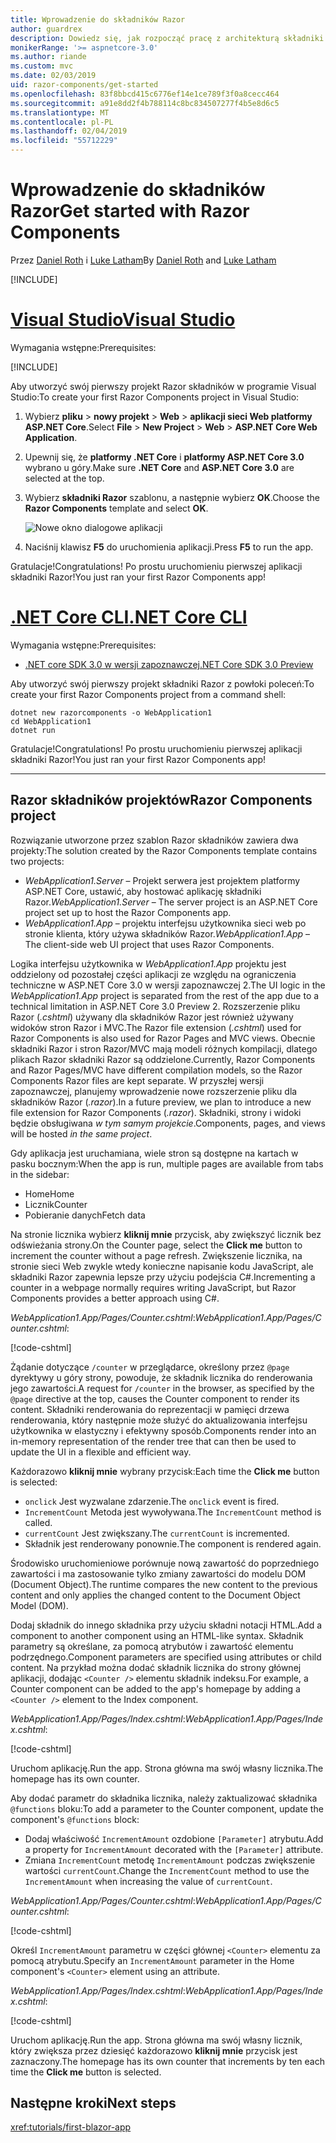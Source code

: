 ```yaml
---
title: Wprowadzenie do składników Razor
author: guardrex
description: Dowiedz się, jak rozpocząć pracę z architekturą składniki Razor.
monikerRange: '>= aspnetcore-3.0'
ms.author: riande
ms.custom: mvc
ms.date: 02/03/2019
uid: razor-components/get-started
ms.openlocfilehash: 83f8bbcd415c6776ef14e1ce789f3f0a8cecc464
ms.sourcegitcommit: a91e8dd2f4b788114c8bc834507277f4b5e8d6c5
ms.translationtype: MT
ms.contentlocale: pl-PL
ms.lasthandoff: 02/04/2019
ms.locfileid: "55712229"
---
```

# <a name="get-started-with-razor-components"></a><span data-ttu-id="322c5-103">Wprowadzenie do składników Razor</span><span class="sxs-lookup"><span data-stu-id="322c5-103">Get started with Razor Components</span></span>

<span data-ttu-id="322c5-104">Przez [Daniel Roth](https://github.com/danroth27) i [Luke Latham](https://github.com/guardrex)</span><span class="sxs-lookup"><span data-stu-id="322c5-104">By [Daniel Roth](https://github.com/danroth27) and [Luke Latham](https://github.com/guardrex)</span></span>

[!INCLUDE[](~/includes/razor-components-preview-notice.md)]

# <a name="visual-studiotabvisual-studio"></a>[<span data-ttu-id="322c5-105">Visual Studio</span><span class="sxs-lookup"><span data-stu-id="322c5-105">Visual Studio</span></span>](#tab/visual-studio)

<span data-ttu-id="322c5-106">Wymagania wstępne:</span><span class="sxs-lookup"><span data-stu-id="322c5-106">Prerequisites:</span></span>

[!INCLUDE[](~/includes/net-core-prereqs-vs-3.0.md)]

<span data-ttu-id="322c5-107">Aby utworzyć swój pierwszy projekt Razor składników w programie Visual Studio:</span><span class="sxs-lookup"><span data-stu-id="322c5-107">To create your first Razor Components project in Visual Studio:</span></span>

1. <span data-ttu-id="322c5-108">Wybierz **pliku** > **nowy projekt** > **Web** > **aplikacji sieci Web platformy ASP.NET Core**.</span><span class="sxs-lookup"><span data-stu-id="322c5-108">Select **File** > **New Project** > **Web** > **ASP.NET Core Web Application**.</span></span>
1. <span data-ttu-id="322c5-109">Upewnij się, że **platformy .NET Core** i **platformy ASP.NET Core 3.0** wybrano u góry.</span><span class="sxs-lookup"><span data-stu-id="322c5-109">Make sure **.NET Core** and **ASP.NET Core 3.0** are selected at the top.</span></span>
1. <span data-ttu-id="322c5-110">Wybierz **składniki Razor** szablonu, a następnie wybierz **OK**.</span><span class="sxs-lookup"><span data-stu-id="322c5-110">Choose the **Razor Components** template and select **OK**.</span></span>

   ![Nowe okno dialogowe aplikacji](https://msdnshared.blob.core.windows.net/media/2019/01/razor-components-template.png)

1. <span data-ttu-id="322c5-112">Naciśnij klawisz **F5** do uruchomienia aplikacji.</span><span class="sxs-lookup"><span data-stu-id="322c5-112">Press **F5** to run the app.</span></span>

<span data-ttu-id="322c5-113">Gratulacje!</span><span class="sxs-lookup"><span data-stu-id="322c5-113">Congratulations!</span></span> <span data-ttu-id="322c5-114">Po prostu uruchomieniu pierwszej aplikacji składniki Razor!</span><span class="sxs-lookup"><span data-stu-id="322c5-114">You just ran your first Razor Components app!</span></span>

<!--

# [Visual Studio Code](#tab/visual-studio-code)

Prerequisites:

[!INCLUDE[](~/includes/net-core-prereqs-vsc-3.0.md)]

To create your first Razor Components project in Visual Studio Code:

1. Execute the following command from a command shell:

   ```console
   dotnet new razorcomponents -o WebApplication1
   ```

1. Open the *WebApplication1* folder in Visual Studio Code.

1. Add a *.vscode* folder.

1. Add a *tasks.json* file to the *.vscode* folder with the following content:

   [!code-json[](get-started/samples_snapshot/3.x/tasks.json)]

1. Add a *launch.json* file to the *.vscode* folder with the following content:

   [!code-json[](get-started/samples_snapshot/3.x/launch.json)]

1. Execute the app using the Visual Studio Code debugger.

1. In a browser, navigate to `https://localhost:5001`.

Congrats! You just ran your first Razor Components app!

# [Visual Studio for Mac](#tab/visual-studio-mac)

.NET Core 3.0 will be supported with Visual Studio for Mac version 8.0 or later. Visual Studio for Mac version 8.0 Preview isn't available at this time.

Use the [.NET Core CLI version of this topic](xref:razor-components/get-started?tabs=netcore-cli) on macOS.


[!INCLUDE[](~/includes/net-core-prereqs-mac-3.0.md)]

To create your first project Razor Components project in Visual Studio for Mac:

1. Select **File** > **New Solution** or **New Project**.
1. In the sidebar, select **.NET Core** > **App**.
1. Select **ASP.NET Core Razor Components** and select **Next**.
1. The **Target Framework** defaults to **.NET Core 3.0**. Select **Next**.
1. In the **Project Name** field, enter `WebApplication1`. Select **Create**.
1. Select **Run** > **Run Without Debugging** to run the app *without the debugger*. Running with the debugger isn't supported at this time.

Congratulations! You just ran your first Razor Components app!
-->

# <a name="net-core-clitabnetcore-cli"></a>[<span data-ttu-id="322c5-115">.NET Core CLI</span><span class="sxs-lookup"><span data-stu-id="322c5-115">.NET Core CLI</span></span>](#tab/netcore-cli/)

<span data-ttu-id="322c5-116">Wymagania wstępne:</span><span class="sxs-lookup"><span data-stu-id="322c5-116">Prerequisites:</span></span>

* [<span data-ttu-id="322c5-117">.NET core SDK 3.0 w wersji zapoznawczej</span><span class="sxs-lookup"><span data-stu-id="322c5-117">.NET Core SDK 3.0 Preview</span></span>](https://dotnet.microsoft.com/download/dotnet-core/3.0)

<span data-ttu-id="322c5-118">Aby utworzyć swój pierwszy projekt składniki Razor z powłoki poleceń:</span><span class="sxs-lookup"><span data-stu-id="322c5-118">To create your first Razor Components project from a command shell:</span></span>

```console
dotnet new razorcomponents -o WebApplication1
cd WebApplication1
dotnet run
```

<span data-ttu-id="322c5-119">Gratulacje!</span><span class="sxs-lookup"><span data-stu-id="322c5-119">Congratulations!</span></span> <span data-ttu-id="322c5-120">Po prostu uruchomieniu pierwszej aplikacji składniki Razor!</span><span class="sxs-lookup"><span data-stu-id="322c5-120">You just ran your first Razor Components app!</span></span>

---

## <a name="razor-components-project"></a><span data-ttu-id="322c5-121">Razor składników projektów</span><span class="sxs-lookup"><span data-stu-id="322c5-121">Razor Components project</span></span>

<span data-ttu-id="322c5-122">Rozwiązanie utworzone przez szablon Razor składników zawiera dwa projekty:</span><span class="sxs-lookup"><span data-stu-id="322c5-122">The solution created by the Razor Components template contains two projects:</span></span>

* <span data-ttu-id="322c5-123">*WebApplication1.Server* &ndash; Projekt serwera jest projektem platformy ASP.NET Core, ustawić, aby hostować aplikację składniki Razor.</span><span class="sxs-lookup"><span data-stu-id="322c5-123">*WebApplication1.Server* &ndash; The server project is an ASP.NET Core project set up to host the Razor Components app.</span></span>
* <span data-ttu-id="322c5-124">*WebApplication1.App* &ndash; projektu interfejsu użytkownika sieci web po stronie klienta, który używa składników Razor.</span><span class="sxs-lookup"><span data-stu-id="322c5-124">*WebApplication1.App* &ndash; The client-side web UI project that uses Razor Components.</span></span>

<span data-ttu-id="322c5-125">Logika interfejsu użytkownika w *WebApplication1.App* projektu jest oddzielony od pozostałej części aplikacji ze względu na ograniczenia techniczne w ASP.NET Core 3.0 w wersji zapoznawczej 2.</span><span class="sxs-lookup"><span data-stu-id="322c5-125">The UI logic in the *WebApplication1.App* project is separated from the rest of the app due to a technical limitation in ASP.NET Core 3.0 Preview 2.</span></span> <span data-ttu-id="322c5-126">Rozszerzenie pliku Razor (*.cshtml*) używany dla składników Razor jest również używany widoków stron Razor i MVC.</span><span class="sxs-lookup"><span data-stu-id="322c5-126">The Razor file extension (*.cshtml*) used for Razor Components is also used for Razor Pages and MVC views.</span></span> <span data-ttu-id="322c5-127">Obecnie składniki Razor i stron Razor/MVC mają modeli różnych kompilacji, dlatego plikach Razor składniki Razor są oddzielone.</span><span class="sxs-lookup"><span data-stu-id="322c5-127">Currently, Razor Components and Razor Pages/MVC have different compilation models, so the Razor Components Razor files are kept separate.</span></span> <span data-ttu-id="322c5-128">W przyszłej wersji zapoznawczej, planujemy wprowadzenie nowe rozszerzenie pliku dla składników Razor (*.razor*).</span><span class="sxs-lookup"><span data-stu-id="322c5-128">In a future preview, we plan to introduce a new file extension for Razor Components (*.razor*).</span></span> <span data-ttu-id="322c5-129">Składniki, strony i widoki będzie obsługiwana *w tym samym projekcie*.</span><span class="sxs-lookup"><span data-stu-id="322c5-129">Components, pages, and views will be hosted *in the same project*.</span></span>

<span data-ttu-id="322c5-130">Gdy aplikacja jest uruchamiana, wiele stron są dostępne na kartach w pasku bocznym:</span><span class="sxs-lookup"><span data-stu-id="322c5-130">When the app is run, multiple pages are available from tabs in the sidebar:</span></span>

* <span data-ttu-id="322c5-131">Home</span><span class="sxs-lookup"><span data-stu-id="322c5-131">Home</span></span>
* <span data-ttu-id="322c5-132">Licznik</span><span class="sxs-lookup"><span data-stu-id="322c5-132">Counter</span></span>
* <span data-ttu-id="322c5-133">Pobieranie danych</span><span class="sxs-lookup"><span data-stu-id="322c5-133">Fetch data</span></span>

<span data-ttu-id="322c5-134">Na stronie licznika wybierz **kliknij mnie** przycisk, aby zwiększyć licznik bez odświeżania strony.</span><span class="sxs-lookup"><span data-stu-id="322c5-134">On the Counter page, select the **Click me** button to increment the counter without a page refresh.</span></span> <span data-ttu-id="322c5-135">Zwiększenie licznika, na stronie sieci Web zwykle wtedy konieczne napisanie kodu JavaScript, ale składniki Razor zapewnia lepsze przy użyciu podejścia C#.</span><span class="sxs-lookup"><span data-stu-id="322c5-135">Incrementing a counter in a webpage normally requires writing JavaScript, but Razor Components provides a better approach using C#.</span></span>

<span data-ttu-id="322c5-136">*WebApplication1.App/Pages/Counter.cshtml*:</span><span class="sxs-lookup"><span data-stu-id="322c5-136">*WebApplication1.App/Pages/Counter.cshtml*:</span></span>

[!code-cshtml[](get-started/samples_snapshot/3.x/Counter1.cshtml)]

<span data-ttu-id="322c5-137">Żądanie dotyczące `/counter` w przeglądarce, określony przez `@page` dyrektywy u góry strony, powoduje, że składnik licznika do renderowania jego zawartości.</span><span class="sxs-lookup"><span data-stu-id="322c5-137">A request for `/counter` in the browser, as specified by the `@page` directive at the top, causes the Counter component to render its content.</span></span> <span data-ttu-id="322c5-138">Składniki renderowania do reprezentacji w pamięci drzewa renderowania, który następnie może służyć do aktualizowania interfejsu użytkownika w elastyczny i efektywny sposób.</span><span class="sxs-lookup"><span data-stu-id="322c5-138">Components render into an in-memory representation of the render tree that can then be used to update the UI in a flexible and efficient way.</span></span>

<span data-ttu-id="322c5-139">Każdorazowo **kliknij mnie** wybrany przycisk:</span><span class="sxs-lookup"><span data-stu-id="322c5-139">Each time the **Click me** button is selected:</span></span>

* <span data-ttu-id="322c5-140">`onclick` Jest wyzwalane zdarzenie.</span><span class="sxs-lookup"><span data-stu-id="322c5-140">The `onclick` event is fired.</span></span>
* <span data-ttu-id="322c5-141">`IncrementCount` Metoda jest wywoływana.</span><span class="sxs-lookup"><span data-stu-id="322c5-141">The `IncrementCount` method is called.</span></span>
* <span data-ttu-id="322c5-142">`currentCount` Jest zwiększany.</span><span class="sxs-lookup"><span data-stu-id="322c5-142">The `currentCount` is incremented.</span></span>
* <span data-ttu-id="322c5-143">Składnik jest renderowany ponownie.</span><span class="sxs-lookup"><span data-stu-id="322c5-143">The component is rendered again.</span></span>

<span data-ttu-id="322c5-144">Środowisko uruchomieniowe porównuje nową zawartość do poprzedniego zawartości i ma zastosowanie tylko zmiany zawartości do modelu DOM (Document Object).</span><span class="sxs-lookup"><span data-stu-id="322c5-144">The runtime compares the new content to the previous content and only applies the changed content to the Document Object Model (DOM).</span></span>

<span data-ttu-id="322c5-145">Dodaj składnik do innego składnika przy użyciu składni notacji HTML.</span><span class="sxs-lookup"><span data-stu-id="322c5-145">Add a component to another component using an HTML-like syntax.</span></span> <span data-ttu-id="322c5-146">Składnik parametry są określane, za pomocą atrybutów i zawartość elementu podrzędnego.</span><span class="sxs-lookup"><span data-stu-id="322c5-146">Component parameters are specified using attributes or child content.</span></span> <span data-ttu-id="322c5-147">Na przykład można dodać składnik licznika do strony głównej aplikacji, dodając `<Counter />` elementu składnik indeksu.</span><span class="sxs-lookup"><span data-stu-id="322c5-147">For example, a Counter component can be added to the app's homepage by adding a `<Counter />` element to the Index component.</span></span>

<span data-ttu-id="322c5-148">*WebApplication1.App/Pages/Index.cshtml*:</span><span class="sxs-lookup"><span data-stu-id="322c5-148">*WebApplication1.App/Pages/Index.cshtml*:</span></span>

[!code-cshtml[](get-started/samples_snapshot/3.x/Index1.cshtml?highlight=7)]

<span data-ttu-id="322c5-149">Uruchom aplikację.</span><span class="sxs-lookup"><span data-stu-id="322c5-149">Run the app.</span></span> <span data-ttu-id="322c5-150">Strona główna ma swój własny licznika.</span><span class="sxs-lookup"><span data-stu-id="322c5-150">The homepage has its own counter.</span></span>

<span data-ttu-id="322c5-151">Aby dodać parametr do składnika licznika, należy zaktualizować składnika `@functions` bloku:</span><span class="sxs-lookup"><span data-stu-id="322c5-151">To add a parameter to the Counter component, update the component's `@functions` block:</span></span>

* <span data-ttu-id="322c5-152">Dodaj właściwość `IncrementAmount` ozdobione `[Parameter]` atrybutu.</span><span class="sxs-lookup"><span data-stu-id="322c5-152">Add a property for `IncrementAmount` decorated with the `[Parameter]` attribute.</span></span>
* <span data-ttu-id="322c5-153">Zmiana `IncrementCount` metodę `IncrementAmount` podczas zwiększenie wartości `currentCount`.</span><span class="sxs-lookup"><span data-stu-id="322c5-153">Change the `IncrementCount` method to use the `IncrementAmount` when increasing the value of `currentCount`.</span></span>

<span data-ttu-id="322c5-154">*WebApplication1.App/Pages/Counter.cshtml*:</span><span class="sxs-lookup"><span data-stu-id="322c5-154">*WebApplication1.App/Pages/Counter.cshtml*:</span></span>

[!code-cshtml[](get-started/samples_snapshot/3.x/Counter2.cshtml?highlight=4,8)]

<span data-ttu-id="322c5-155">Określ `IncrementAmount` parametru w części głównej `<Counter>` elementu za pomocą atrybutu.</span><span class="sxs-lookup"><span data-stu-id="322c5-155">Specify an `IncrementAmount` parameter in the Home component's `<Counter>` element using an attribute.</span></span>

<span data-ttu-id="322c5-156">*WebApplication1.App/Pages/Index.cshtml*:</span><span class="sxs-lookup"><span data-stu-id="322c5-156">*WebApplication1.App/Pages/Index.cshtml*:</span></span>

[!code-cshtml[](get-started/samples_snapshot/3.x/Index2.cshtml)]

<span data-ttu-id="322c5-157">Uruchom aplikację.</span><span class="sxs-lookup"><span data-stu-id="322c5-157">Run the app.</span></span> <span data-ttu-id="322c5-158">Strona główna ma swój własny licznik, który zwiększa przez dziesięć każdorazowo **kliknij mnie** przycisk jest zaznaczony.</span><span class="sxs-lookup"><span data-stu-id="322c5-158">The homepage has its own counter that increments by ten each time the **Click me** button is selected.</span></span>

## <a name="next-steps"></a><span data-ttu-id="322c5-159">Następne kroki</span><span class="sxs-lookup"><span data-stu-id="322c5-159">Next steps</span></span>

<xref:tutorials/first-blazor-app>
